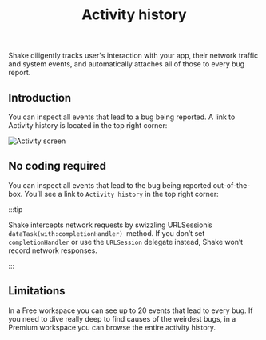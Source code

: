 ﻿---
id: activity
title: Activity history
---
Shake diligently tracks user's interaction with your app, their network traffic and system events, 
and automatically attaches all of those to every bug report.

## Introduction
You can inspect all events that lead to a bug being reported. A link to Activity history is located in the top right corner:

![Activity screen](/screens/activity_screen.png)

## No coding required
You can inspect all events that lead to the bug being reported out-of-the-box.
You’ll see a link to `Activity history` in the top right corner:

:::tip

Shake intercepts network requests by swizzling URLSession’s `dataTask(with:completionHandler) `method.
If you don’t set `completionHandler` or use the `URLSession` delegate instead, Shake won’t record network responses.

:::

## Limitations
In a Free workspace you can see up to 20 events that lead to every bug.
If you need to dive really deep to find causes of the weirdest bugs, 
in a Premium workspace you can browse the entire activity history.
